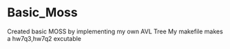 # Basic_Moss
Created basic MOSS by implementing my own AVL Tree 
My makefile makes a hw7q3,hw7q2 excutable